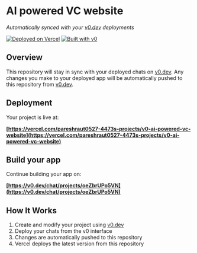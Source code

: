 # AI powered VC website

*Automatically synced with your [v0.dev](https://v0.dev) deployments*

[![Deployed on Vercel](https://img.shields.io/badge/Deployed%20on-Vercel-black?style=for-the-badge&logo=vercel)](https://vercel.com/pareshraut0527-4473s-projects/v0-ai-powered-vc-website)
[![Built with v0](https://img.shields.io/badge/Built%20with-v0.dev-black?style=for-the-badge)](https://v0.dev/chat/projects/oeZbrUPo5VN)

## Overview

This repository will stay in sync with your deployed chats on [v0.dev](https://v0.dev).
Any changes you make to your deployed app will be automatically pushed to this repository from [v0.dev](https://v0.dev).

## Deployment

Your project is live at:

**[https://vercel.com/pareshraut0527-4473s-projects/v0-ai-powered-vc-website](https://vercel.com/pareshraut0527-4473s-projects/v0-ai-powered-vc-website)**

## Build your app

Continue building your app on:

**[https://v0.dev/chat/projects/oeZbrUPo5VN](https://v0.dev/chat/projects/oeZbrUPo5VN)**

## How It Works

1. Create and modify your project using [v0.dev](https://v0.dev)
2. Deploy your chats from the v0 interface
3. Changes are automatically pushed to this repository
4. Vercel deploys the latest version from this repository